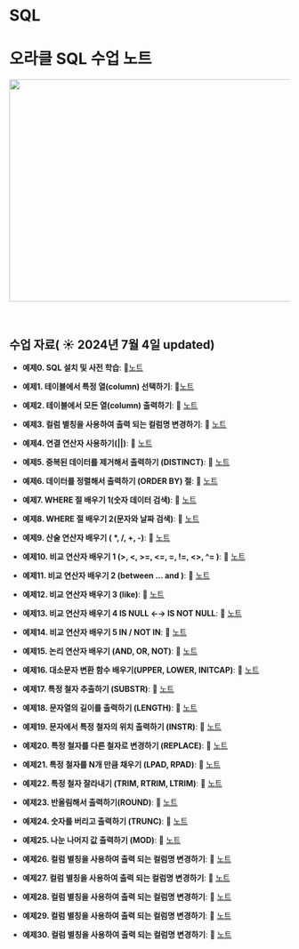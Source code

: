 # SQL


# 오라클 SQL 수업 노트


<img src="https://github.com/boeun-pk/R-/blob/main/R%20%EC%88%98%EC%97%85%20%ED%91%9C%EC%A7%80.png" width="600" height="400">

&nbsp;




## 수업 자료( ☀️ 2024년 7월 4일 updated)

- **예제0. SQL 설치 및 사전 학습**:  📄[노트](https://bold-bergamot-e04.notion.site/0-tool-35467ed057f04c998c2d51f073523757?pvs=73)

- **예제1. 테이블에서 특정 열(column) 선택하기**:  📄[노트](https://bold-bergamot-e04.notion.site/1-column-select-1f52c038dac942b4bc29997875b3ddb6?pvs=73)
  &nbsp;
  
- **예제2. 테이블에서 모든 열(column) 출력하기**: 📄 [노트](https://bold-bergamot-e04.notion.site/2-column-select-fadababa883c43f9968db8059dced82b?pvs=4)

- **예제3. 컬럼 별칭을 사용하여 출력 되는 컬럼명 변경하기**: 📄 [노트](https://bold-bergamot-e04.notion.site/3-as-512a42c7ca3f4f54ae218ed42ee37c11?pvs=4)

- **예제4. 연결 연산자 사용하기(||)**: 📄 [노트](https://bold-bergamot-e04.notion.site/4-91017a11f85b44f6a660872fc492d654?pvs=4)

- **예제5. 중복된 데이터를 제거해서 출력하기 (DISTINCT)**: 📄 [노트](https://bold-bergamot-e04.notion.site/5-DISTINCT-select-distinct-6c27e56152f74e1fb6c1981c82bab73d?pvs=4)

- **예제6. 데이터를 정렬해서 출력하기 (ORDER BY) 절**: 📄 [노트](https://bold-bergamot-e04.notion.site/6-ORDER-BY-88129ddd4a404e77b6b9bb088b975c6d?pvs=4)

- **예제7. WHERE 절 배우기 1(숫자 데이터 검색)**: 📄 [노트](https://bold-bergamot-e04.notion.site/7-WHERE-1-where-41f10c0afff34c44b882b72272c3c1f3?pvs=73) 

- **예제8. WHERE 절 배우기 2(문자와 날짜 검색)**: 📄 [노트](https://bold-bergamot-e04.notion.site/8-WHERE-2-where-d71fd82245b9464cac69fdecce4e730f?pvs=4)

- **예제9. 산술 연산자 배우기 ( *, /, +, -)**: 📄 [노트](https://bold-bergamot-e04.notion.site/9-nvl-null-f8c1309a83374983856c826238d2f8eb?pvs=4)

- **예제10. 비교 연산자 배우기 1 (>, <, >=, <=,  =, !=, <>, ^= )**: 📄 [노트](https://bold-bergamot-e04.notion.site/10-1-where-78efb8a612f6496389e18190c4718e58?pvs=4)

- **예제11. 비교 연산자 배우기 2 (between … and )**: 📄 [노트](https://bold-bergamot-e04.notion.site/11-2-between-and-not-between-and-58f26430c43c47dc804768a36ab1f4d3?pvs=4)

- **예제12. 비교 연산자 배우기 3 (like)**: 📄 [노트](https://bold-bergamot-e04.notion.site/12-3-like-_-k-escape-k-2c7bff5f8f4d4a8fa888f4c84d77c278?pvs=4)

- **예제13. 비교 연산자 배우기 4 IS NULL ←→ IS NOT NULL**: 📄 [노트]([https://www.notion.so/3-as-512a42c7ca3f4f54ae218ed42ee37c11?pvs=4](https://bold-bergamot-e04.notion.site/13-4-IS-NULL-IS-NOT-NULL-null-34ef113a679e497f8d61ed8a9aa02650?pvs=4))

- **예제14. 비교 연산자 배우기 5 IN / NOT IN**: 📄 [노트](https://bold-bergamot-e04.notion.site/14-5-IN-NOT-IN-7870b097ba0f4d169877b329641cb431?pvs=4)

- **예제15. 논리 연산자 배우기 (AND, OR, NOT)**: 📄 [노트](https://bold-bergamot-e04.notion.site/15-AND-OR-NOT-AND-OR-where-1-1-d5534b4f33734397a405475fa609558c?pvs=4)

- **예제16. 대소문자 변환 함수 배우기(UPPER, LOWER, INITCAP)**: 📄 [노트](https://bold-bergamot-e04.notion.site/16-UPPER-LOWER-INITCAP-upper-f8c395223ec14398b822f7f62087e08a?pvs=4)

- **예제17. 특정 철자 추출하기 (SUBSTR)**: 📄 [노트](https://bold-bergamot-e04.notion.site/17-SUBSTR-substr-c1a57650fac04560b22863cebcde4efa?pvs=4)

- **예제18. 문자열의 길이를 출력하기 (LENGTH)**: 📄 [노트](https://bold-bergamot-e04.notion.site/18-LENGTH-length-nulls-last-fetch-36c32040490d403ab38454bf0a04a69c?pvs=4)

- **예제19. 문자에서 특정 철자의 위치 출력하기 (INSTR)**: 📄 [노트](https://bold-bergamot-e04.notion.site/19-INSTR-instr-704438e9e36148cfaae2d81fd7567a16?pvs=4)

- **예제20. 특정 철자를 다른 철자로 변경하기 (REPLACE)**: 📄 [노트](https://bold-bergamot-e04.notion.site/20-REPLACE-replace-c860d481158441ec93790af5b3a701a0?pvs=4)

- **예제21. 특정 철자를 N개 만큼 채우기 (LPAD, RPAD)**: 📄 [노트](https://bold-bergamot-e04.notion.site/21-N-LPAD-RPAD-lpad-897b71f6909049859b3b8ac0cf76bb5f?pvs=4)

- **예제22. 특정 철자 잘라내기 (TRIM, RTRIM, LTRIM)**: 📄 [노트](https://bold-bergamot-e04.notion.site/22-TRIM-RTRIM-LTRIM-trim-rtrim-nulls-last-nu-b13c3931910c4d6cb6560ab26dc2e4f7?pvs=4) 

- **예제23. 반올림해서 출력하기(ROUND)**: 📄 [노트](https://bold-bergamot-e04.notion.site/23-ROUND-round-633b84a86448485f9c6883b70eb2f7a9?pvs=4)

- **예제24. 숫자를 버리고 출력하기 (TRUNC)**: 📄 [노트](https://bold-bergamot-e04.notion.site/24-TRUNC-trunc-22ab798440074f63b410380bc4aff491?pvs=4)

- **예제25. 나눈 나머지 값 출력하기 (MOD)**: 📄 [노트](https://bold-bergamot-e04.notion.site/25-MOD-MOD-f014d53d38e4492db403f595a09d1464?pvs=4)

- **예제26. 컬럼 별칭을 사용하여 출력 되는 컬럼명 변경하기**: 📄 [노트](https://www.notion.so/3-as-512a42c7ca3f4f54ae218ed42ee37c11?pvs=4)

- **예제27. 컬럼 별칭을 사용하여 출력 되는 컬럼명 변경하기**: 📄 [노트](https://www.notion.so/3-as-512a42c7ca3f4f54ae218ed42ee37c11?pvs=4)

- **예제28. 컬럼 별칭을 사용하여 출력 되는 컬럼명 변경하기**: 📄 [노트](https://www.notion.so/3-as-512a42c7ca3f4f54ae218ed42ee37c11?pvs=4)

- **예제29. 컬럼 별칭을 사용하여 출력 되는 컬럼명 변경하기**: 📄 [노트](https://www.notion.so/3-as-512a42c7ca3f4f54ae218ed42ee37c11?pvs=4)

- **예제30. 컬럼 별칭을 사용하여 출력 되는 컬럼명 변경하기**: 📄 [노트](https://www.notion.so/3-as-512a42c7ca3f4f54ae218ed42ee37c11?pvs=4)






